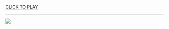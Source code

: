 
<a href="https://premium76.site?title=football_games_unblocked_at_school&ref=13M">CLICK TO PLAY</a></h3>
<hr>

<a href="https://premium76.site?title=football_games_unblocked_at_school&ref=13M"><img src="https://clearcache.store/games.png"></a>


